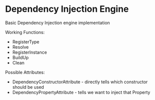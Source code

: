 # Dependency Injection Engine
Basic Dependency Injection engine implementation

Working Functions:
- RegisterType
- Resolve
- RegisterInstance
- BuildUp
- Clean

Possible Attributes:
- DependencyConstructorAttribute - directly tells which constructor should be used
- DependencyPropertyAttribute - tells we want to inject that Property
